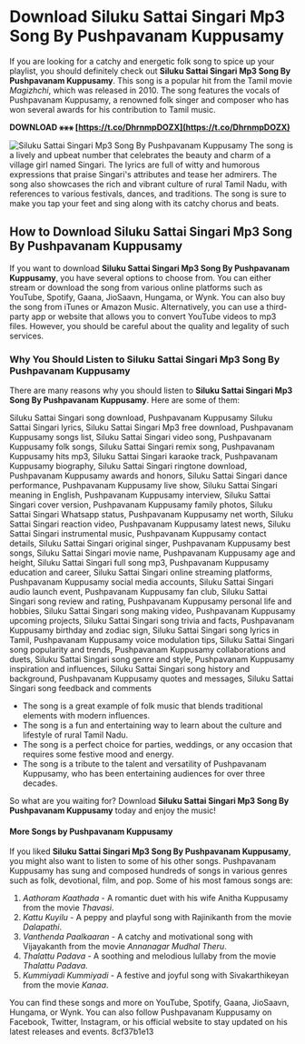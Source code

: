 
 
# Download Siluku Sattai Singari Mp3 Song By Pushpavanam Kuppusamy
 
If you are looking for a catchy and energetic folk song to spice up your playlist, you should definitely check out **Siluku Sattai Singari Mp3 Song By Pushpavanam Kuppusamy**. This song is a popular hit from the Tamil movie *Magizhchi*, which was released in 2010. The song features the vocals of Pushpavanam Kuppusamy, a renowned folk singer and composer who has won several awards for his contribution to Tamil music.
 
**DOWNLOAD ⚹⚹⚹ [https://t.co/DhrnmpDOZX](https://t.co/DhrnmpDOZX)**


 ![Siluku Sattai Singari Mp3 Song By Pushpavanam Kuppusamy](https://i.ytimg.com/vi/8wZ9N7jY9dA/maxresdefault.jpg) 
The song is a lively and upbeat number that celebrates the beauty and charm of a village girl named Singari. The lyrics are full of witty and humorous expressions that praise Singari's attributes and tease her admirers. The song also showcases the rich and vibrant culture of rural Tamil Nadu, with references to various festivals, dances, and traditions. The song is sure to make you tap your feet and sing along with its catchy chorus and beats.
 
## How to Download Siluku Sattai Singari Mp3 Song By Pushpavanam Kuppusamy
 
If you want to download **Siluku Sattai Singari Mp3 Song By Pushpavanam Kuppusamy**, you have several options to choose from. You can either stream or download the song from various online platforms such as YouTube, Spotify, Gaana, JioSaavn, Hungama, or Wynk. You can also buy the song from iTunes or Amazon Music. Alternatively, you can use a third-party app or website that allows you to convert YouTube videos to mp3 files. However, you should be careful about the quality and legality of such services.
 
### Why You Should Listen to Siluku Sattai Singari Mp3 Song By Pushpavanam Kuppusamy
 
There are many reasons why you should listen to **Siluku Sattai Singari Mp3 Song By Pushpavanam Kuppusamy**. Here are some of them:
 
Siluku Sattai Singari song download,  Pushpavanam Kuppusamy Siluku Sattai Singari lyrics,  Siluku Sattai Singari Mp3 free download,  Pushpavanam Kuppusamy songs list,  Siluku Sattai Singari video song,  Pushpavanam Kuppusamy folk songs,  Siluku Sattai Singari remix song,  Pushpavanam Kuppusamy hits mp3,  Siluku Sattai Singari karaoke track,  Pushpavanam Kuppusamy biography,  Siluku Sattai Singari ringtone download,  Pushpavanam Kuppusamy awards and honors,  Siluku Sattai Singari dance performance,  Pushpavanam Kuppusamy live show,  Siluku Sattai Singari meaning in English,  Pushpavanam Kuppusamy interview,  Siluku Sattai Singari cover version,  Pushpavanam Kuppusamy family photos,  Siluku Sattai Singari Whatsapp status,  Pushpavanam Kuppusamy net worth,  Siluku Sattai Singari reaction video,  Pushpavanam Kuppusamy latest news,  Siluku Sattai Singari instrumental music,  Pushpavanam Kuppusamy contact details,  Siluku Sattai Singari original singer,  Pushpavanam Kuppusamy best songs,  Siluku Sattai Singari movie name,  Pushpavanam Kuppusamy age and height,  Siluku Sattai Singari full song mp3,  Pushpavanam Kuppusamy education and career,  Siluku Sattai Singari online streaming platforms,  Pushpavanam Kuppusamy social media accounts,  Siluku Sattai Singari audio launch event,  Pushpavanam Kuppusamy fan club,  Siluku Sattai Singari song review and rating,  Pushpavanam Kuppusamy personal life and hobbies,  Siluku Sattai Singari song making video,  Pushpavanam Kuppusamy upcoming projects,  Siluku Sattai Singari song trivia and facts,  Pushpavanam Kuppusamy birthday and zodiac sign,  Siluku Sattai Singari song lyrics in Tamil,  Pushpavanam Kuppusamy voice modulation tips,  Siluku Sattai Singari song popularity and trends,  Pushpavanam Kuppusamy collaborations and duets,  Siluku Sattai Singari song genre and style,  Pushpavanam Kuppusamy inspiration and influences,  Siluku Sattai Singari song history and background,  Pushpavanam Kuppusamy quotes and messages,  Siluku Sattai Singari song feedback and comments
 
- The song is a great example of folk music that blends traditional elements with modern influences.
- The song is a fun and entertaining way to learn about the culture and lifestyle of rural Tamil Nadu.
- The song is a perfect choice for parties, weddings, or any occasion that requires some festive mood and energy.
- The song is a tribute to the talent and versatility of Pushpavanam Kuppusamy, who has been entertaining audiences for over three decades.

So what are you waiting for? Download **Siluku Sattai Singari Mp3 Song By Pushpavanam Kuppusamy** today and enjoy the music!
  
#### More Songs by Pushpavanam Kuppusamy
 
If you liked **Siluku Sattai Singari Mp3 Song By Pushpavanam Kuppusamy**, you might also want to listen to some of his other songs. Pushpavanam Kuppusamy has sung and composed hundreds of songs in various genres such as folk, devotional, film, and pop. Some of his most famous songs are:

1. *Aathoram Kaathada* - A romantic duet with his wife Anitha Kuppusamy from the movie *Thavasi*.
2. *Kattu Kuyilu* - A peppy and playful song with Rajinikanth from the movie *Dalapathi*.
3. *Vanthenda Paalkaaran* - A catchy and motivational song with Vijayakanth from the movie *Annanagar Mudhal Theru*.
4. *Thalattu Padava* - A soothing and melodious lullaby from the movie *Thalattu Padava*.
5. *Kummiyadi Kummiyadi* - A festive and joyful song with Sivakarthikeyan from the movie *Kanaa*.

You can find these songs and more on YouTube, Spotify, Gaana, JioSaavn, Hungama, or Wynk. You can also follow Pushpavanam Kuppusamy on Facebook, Twitter, Instagram, or his official website to stay updated on his latest releases and events.
 8cf37b1e13
 
